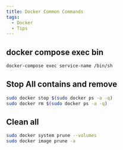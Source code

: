 ```yaml
---
title: Docker Common Commands
tags:
  - Docker
  - Tips
---
```


## docker compose exec bin

```bash
docker-compose exec service-name /bin/sh
```

## Stop All contains and remove

```bash
sudo docker stop $(sudo docker ps -a -q)
sudo docker rm $(sudo docker ps -a -q)
```

## Clean all

```bash
sudo docker system prune --volumes
sudo docker image prune -a
```
